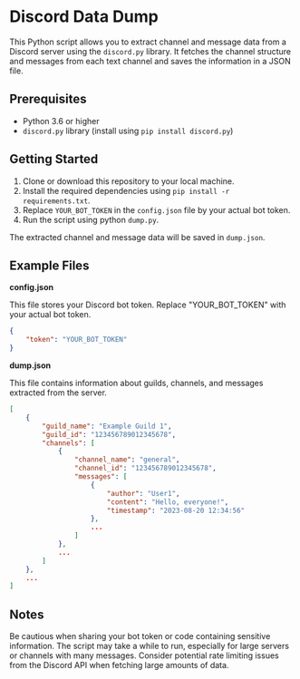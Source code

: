# Discord Data Dump

This Python script allows you to extract channel and message data from a Discord server using the `discord.py` library. It fetches the channel structure and messages from each text channel and saves the information in a JSON file.

## Prerequisites

- Python 3.6 or higher
- `discord.py` library (install using `pip install discord.py`)

## Getting Started

1. Clone or download this repository to your local machine.
2. Install the required dependencies using `pip install -r requirements.txt`.
3. Replace `YOUR_BOT_TOKEN` in the `config.json` file by your actual bot token.
4. Run the script using python `dump.py`.

The extracted channel and message data will be saved in `dump.json`.


## Example Files

**config.json**

This file stores your Discord bot token. Replace "YOUR_BOT_TOKEN" with your actual bot token.

```json
{
    "token": "YOUR_BOT_TOKEN"
}
```

**dump.json**

This file contains information about guilds, channels, and messages extracted from the server.

```json
[
    {
        "guild_name": "Example Guild 1",
        "guild_id": "123456789012345678",
        "channels": [
            {
                "channel_name": "general",
                "channel_id": "123456789012345678",
                "messages": [
                    {
                        "author": "User1",
                        "content": "Hello, everyone!",
                        "timestamp": "2023-08-20 12:34:56"
                    },
                    ...
                ]
            },
            ...
        ]
    },
    ...
]
```

## Notes

Be cautious when sharing your bot token or code containing sensitive information.
The script may take a while to run, especially for large servers or channels with many messages.
Consider potential rate limiting issues from the Discord API when fetching large amounts of data.
